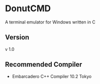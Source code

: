 # DonutCMD
 A terminal emulator for Windows written in C
## Version
v 1.0
## Recommended Compiler
* Embarcadero C++ Compiler 10.2 Tokyo
